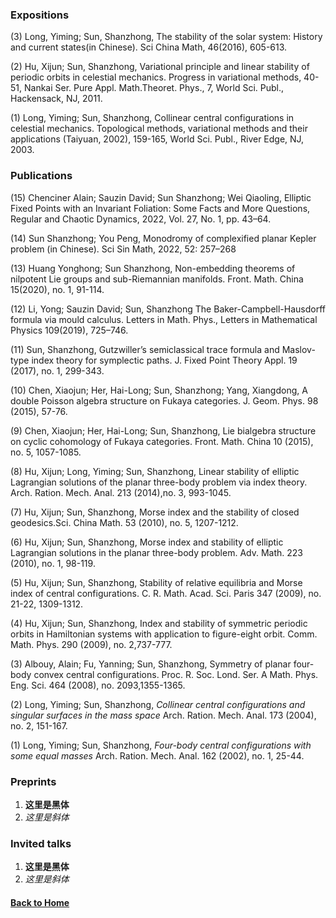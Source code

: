 ### Expositions

(3) Long, Yiming; Sun, Shanzhong, The stability of the solar system: History and current states(in Chinese). Sci China Math, 46(2016), 605-613. 

(2) Hu, Xijun; Sun, Shanzhong, Variational principle and linear stability of periodic orbits in celestial mechanics. Progress in variational methods, 40-51, Nankai Ser. Pure Appl. Math.Theoret. Phys., 7, World Sci. Publ., Hackensack, NJ, 2011. 

(1) Long, Yiming; Sun, Shanzhong, Collinear central configurations in celestial mechanics. Topological methods, variational methods and their applications (Taiyuan, 2002), 159-165, World Sci. Publ., River Edge, NJ, 2003. 



### Publications

(15) Chenciner Alain; Sauzin David; Sun Shanzhong; Wei Qiaoling, Elliptic Fixed Points with an Invariant Foliation: Some Facts and More Questions, Regular and Chaotic Dynamics, 2022, Vol. 27, No. 1, pp. 43–64.

(14) Sun Shanzhong; You Peng, Monodromy of complexified planar Kepler problem (in Chinese). Sci Sin Math, 2022, 52: 257–268 

(13) Huang Yonghong; Sun Shanzhong, Non-embedding theorems of nilpotent Lie groups and sub-Riemannian manifolds. Front. Math. China 15(2020), no. 1, 91-114. 

(12) Li, Yong; Sauzin David; Sun, Shanzhong The Baker-Campbell-Hausdorff formula via mould calculus. Letters in Math. Phys., Letters in Mathematical Physics 109(2019), 725–746. 

(11) Sun, Shanzhong, Gutzwiller’s semiclassical trace formula and Maslov-type index theory for symplectic paths. J. Fixed Point Theory Appl. 19 (2017), no. 1, 299-343. 

(10) Chen, Xiaojun; Her, Hai-Long; Sun, Shanzhong; Yang, Xiangdong, A double Poisson algebra structure on Fukaya categories. J. Geom. Phys. 98 (2015), 57-76. 

(9) Chen, Xiaojun; Her, Hai-Long; Sun, Shanzhong, Lie bialgebra structure on cyclic cohomology of Fukaya categories. Front. Math. China 10 (2015), no. 5, 1057-1085. 

(8) Hu, Xijun; Long, Yiming; Sun, Shanzhong, Linear stability of elliptic Lagrangian solutions of the planar three-body problem via index theory. Arch. Ration. Mech. Anal. 213 (2014),no. 3, 993-1045. 

(7) Hu, Xijun; Sun, Shanzhong, Morse index and the stability of closed geodesics.Sci. China Math. 53 (2010), no. 5, 1207-1212. 

(6) Hu, Xijun; Sun, Shanzhong, Morse index and stability of elliptic Lagrangian solutions in the planar three-body problem. Adv. Math. 223 (2010), no. 1, 98-119. 

(5) Hu, Xijun; Sun, Shanzhong, Stability of relative equilibria and Morse index of central configurations. C. R. Math. Acad. Sci. Paris 347 (2009), no. 21-22, 1309-1312. 

(4) Hu, Xijun; Sun, Shanzhong, Index and stability of symmetric periodic orbits in Hamiltonian systems with application to figure-eight orbit. Comm. Math. Phys. 290 (2009), no. 2,737-777. 

(3) Albouy, Alain; Fu, Yanning; Sun, Shanzhong, Symmetry of planar four-body convex central configurations. Proc. R. Soc. Lond. Ser. A Math. Phys. Eng. Sci. 464 (2008), no. 2093,1355-1365. 

(2) Long, Yiming; Sun, Shanzhong, _Collinear central configurations and singular surfaces in the mass space_ Arch. Ration. Mech. Anal. 173 (2004), no. 2, 151-167. 

(1) Long, Yiming; Sun, Shanzhong, _Four-body central configurations with some equal masses_ Arch. Ration. Mech. Anal. 162 (2002), no. 1, 25-44. 


### Preprints
1. **这里是黑体**
2. _这里是斜体_

### Invited talks
1. **这里是黑体**
2. _这里是斜体_


#### [Back to Home](https://shanzhong-sun.github.io/ShanzhongSUN/)
